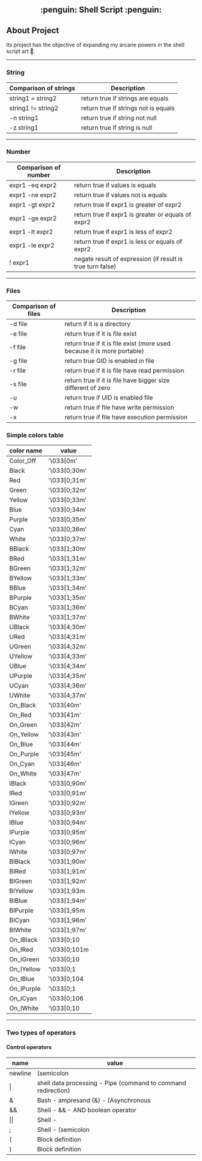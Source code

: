 <h2 align="center">
  :penguin: Shell Script :penguin:
</h2>

## About Project

Its project has the objective of expanding my arcane powers in the shell script art :scroll:.

---------------------------------------------------------------------------------------
### String

| Comparison of strings  |  Description  |
| ------------------- | ------------------- |
|  string1 = string2 |  return true if strings are equals |
|  string1 != string2 |  return true if strings not is equals |
|  -n string1 |  return true if string not null |
|  -z string1 |  return true if string is null |
---------------------------------------------------------------------------------------

### Number

| Comparison of number  |  Description  |
| ------------------- | ------------------- |
|  expr1 -eq expr2 |  return true if values is equals |
|  expr1 -ne expr2 |  return true if values not is equals |
|  expr1 -gt expr2 |  return true if expr1 is greater of expr2 |
|  expr1 -ge expr2 |  return true if expr1 is greater or equals of expr2 |
|  expr1 -lt expr2 |  return true if expr1 is less of expr2 |
|  expr1 -le expr2 |  return true if expr1 is less or equals of expr2 |
|  ! expr1 |  negate result of expression (if result is true turn false) |
---------------------------------------------------------------------------------------

### Files

| Comparison of files  |  Description  |
| ------------------- | ------------------- |
|  -d file |  return if it is a directory |
|  -e file |  return true if it is file exist |
|  -f file |  return true if it is file exist (more used because it is more portable) |
|  -g file |  return true GID is enabled in file |
|  -r file |  return true if it is file have read permission |
|  -s file |  return true if it is file have bigger size different of zero |
|  -u | return true if UID is enabled file |
|  -w | return true if file have write permission |
|  -x | return true if file have execution permission |

### Simple colors table

| color name  |  value  |
| ----------- | ------- |
| Color_Off | '\033[0m' |
| Black | '\033[0;30m'  |
| Red | '\033[0;31m'    |
| Green | '\033[0;32m'  |
| Yellow | '\033[0;33m' |
| Blue | '\033[0;34m'   |
| Purple | '\033[0;35m' |
| Cyan | '\033[0;36m'   |
| White | '\033[0;37m'  |
| BBlack | '\033[1;30m' |
| BRed | '\033[1;31m'   |
| BGreen | '\033[1;32m' |
| BYellow | '\033[1;33m'|
| BBlue | '\033[1;34m'  |
| BPurple | '\033[1;35m'|
| BCyan | '\033[1;36m'  |
| BWhite | '\033[1;37m' |
| UBlack | '\033[4;30m' |
| URed | '\033[4;31m'   |
| UGreen | '\033[4;32m' |
| UYellow | '\033[4;33m'|
| UBlue | '\033[4;34m'  |
| UPurple | '\033[4;35m'|
| UCyan | '\033[4;36m'  |
| UWhite | '\033[4;37m' |
| On_Black | '\033[40m' |
| On_Red | '\033[41m'   |
| On_Green | '\033[42m' |
| On_Yellow | '\033[43m'|
| On_Blue | '\033[44m'  |
| On_Purple | '\033[45m'|
| On_Cyan | '\033[46m'  |
| On_White | '\033[47m' |
| IBlack | '\033[0;90m' |
| IRed | '\033[0;91m'   |
| IGreen | '\033[0;92m' |
| IYellow | '\033[0;93m'|
| IBlue | '\033[0;94m'  |
| IPurple | '\033[0;95m'|
| ICyan | '\033[0;96m'  |
| IWhite | '\033[0;97m' |
| BIBlack | '\033[1;90m'|
| BIRed | '\033[1;91m'  |
| BIGreen | '\033[1;92m'|
| BIYellow | '\033[1;93m|
| BIBlue | '\033[1;94m' |
| BIPurple | '\033[1;95m|
| BICyan | '\033[1;96m' |
| BIWhite | '\033[1;97m'|
| On_IBlack | '\033[0;10|
| On_IRed | '\033[0;101m|
| On_IGreen | '\033[0;10|
| On_IYellow | '\033[0;1|
| On_IBlue | '\033[0;104|
| On_IPurple | '\033[0;1|
| On_ICyan | '\033[0;106|
| On_IWhite | '\033[0;10|

---------------------------------------------------------------------------------------

### Two types of operators

#### Control operators
| name  |  value  |
| ----------- | ------- |
| newline | (semicolon|newline) command delimiter operator |
| \| | shell data processing - Pipe (command to command redirection) |
| & | Bash - ampresand (&) - (Asynchronous|Parallel) control operator |
| && | Shell - && - AND boolean operator |
| \|\| | Shell - || - OR boolean operator |
| ; | Shell - (semicolon|newline) command delimiter operator |
| ( | Block definition |
| ) | Block definition |

